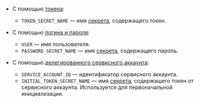   * С помощью [токена](../../../recipes/ydb-sdk/auth-access-token.md):

    * `TOKEN_SECRET_NAME` — имя [секрета](../../../concepts/datamodel/secrets.md), содержащего токен.

  * С помощью [логина и пароля](../../../recipes/ydb-sdk/auth-static.md):

    * `USER` — имя пользователя.
    * `PASSWORD_SECRET_NAME` — имя [секрета](../../../concepts/datamodel/secrets.md), содержащего пароль.

  * С помощью [делегированного сервисного аккаунта](https://yandex.cloud/ru/docs/iam/concepts/service-control):

    * `SERVICE_ACCOUNT_ID` — идентификатор сервисного аккаунта.
    * `INITIAL_TOKEN_SECRET_NAME` — имя [секрета](../../../concepts/datamodel/secrets.md), содержащего токен от сервисного аккаунта. Используется для первоначальной инициализации.
